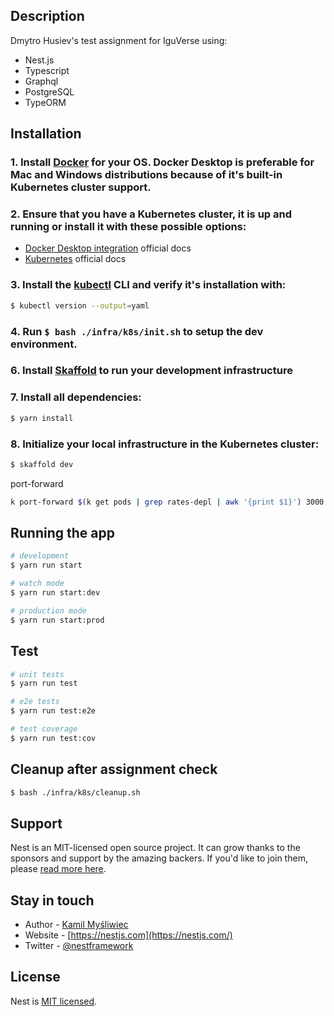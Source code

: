 ## Description

Dmytro Husiev's test assignment for IguVerse using:
- Nest.js
- Typescript
- Graphql
- PostgreSQL
- TypeORM

## Installation

### 1. Install [Docker](https://docs.docker.com/get-docker/) for your OS. Docker Desktop is preferable for Mac and Windows distributions because of it's built-in Kubernetes cluster support.
### 2. Ensure that you have a Kubernetes cluster, it is up and running or install it with these possible options:
  - [Docker Desktop integration](https://docs.docker.com/desktop/kubernetes/) official docs
  - [Kubernetes](https://kubernetes.io/docs/setup/) official docs
### 3. Install the [kubectl](https://kubernetes.io/docs/tasks/tools/) CLI and verify it's installation with:
```bash
$ kubectl version --output=yaml
```
### 4. Run ```$ bash ./infra/k8s/init.sh``` to setup the dev environment. 
### 6. Install [Skaffold](https://skaffold.dev/docs/install/) to run your development infrastructure
### 7. Install all dependencies:
```bash
$ yarn install
```
### 8. Initialize your local infrastructure in the Kubernetes cluster:
```bash
$ skaffold dev
```

port-forward 
```bash 
k port-forward $(k get pods | grep rates-depl | awk '{print $1}') 3000:3000
```

## Running the app

```bash
# development
$ yarn run start

# watch mode
$ yarn run start:dev

# production mode
$ yarn run start:prod
```

## Test

```bash
# unit tests
$ yarn run test

# e2e tests
$ yarn run test:e2e

# test coverage
$ yarn run test:cov
```

## Cleanup after assignment check
```bash
$ bash ./infra/k8s/cleanup.sh
```
## Support

Nest is an MIT-licensed open source project. It can grow thanks to the sponsors and support by the amazing backers. If you'd like to join them, please [read more here](https://docs.nestjs.com/support).

## Stay in touch

- Author - [Kamil Myśliwiec](https://kamilmysliwiec.com)
- Website - [https://nestjs.com](https://nestjs.com/)
- Twitter - [@nestframework](https://twitter.com/nestframework)

## License

Nest is [MIT licensed](LICENSE).
